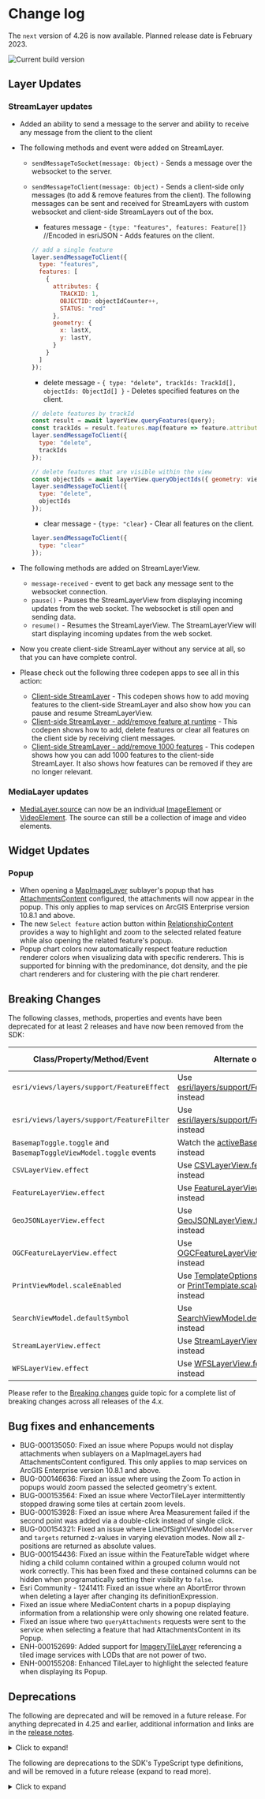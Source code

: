 # Change log

The `next` version of 4.26 is now available.  Planned release date is February 2023.

![Current build version](https://img.shields.io/npm/v/arcgis-js-api/next?label=Current%20build)

## Layer Updates

### StreamLayer updates

- Added an ability to send a message to the server and ability to receive any message from the client to the client
- The following methods and event were added on StreamLayer.
  - `sendMessageToSocket(message: Object)` - Sends a message over the websocket to the server.
  - `sendMessageToClient(message: Object)` - Sends a client-side only messages (to add & remove features from the client). The following messages can be sent and received for StreamLayers with custom websocket and client-side StreamLayers out of the box.
    - features message - `{type: "features", features: Feature[]}` //Encoded in esriJSON - Adds features on the client.

    ```js
    // add a single feature
    layer.sendMessageToClient({
      type: "features",
      features: [
        {
          attributes: {
            TRACKID: 1,
            OBJECTID: objectIdCounter++,
            STATUS: "red"
          },
          geometry: {
            x: lastX,
            y: lastY,
          }
        }
      ]
    });
    ```

    - delete message - `{ type: "delete", trackIds: TrackId[], objectIds: ObjectId[] }` - Deletes specified features on the client.

    ```js
    // delete features by trackId
    const result = await layerView.queryFeatures(query);
    const trackIds = result.features.map(feature => feature.attributes[layer.timeInfo.trackIdField])
    layer.sendMessageToClient({
      type: "delete",
      trackIds
    });

    // delete features that are visible within the view
    const objectIds = await layerView.queryObjectIds({ geometry: view.extent.clone().expand(.25) });
    layer.sendMessageToClient({
      type: "delete",
      objectIds
    });
    ```

    - clear message - `{type: "clear}` - Clear all features on the client.

    ```js
    layer.sendMessageToClient({
      type: "clear"
    });
    ```

- The following methods are added on StreamLayerView.
  - `message-received` - event to get back any message sent to the websocket connection.
  - `pause()` - Pauses the StreamLayerView from displaying incoming updates from the web socket. The websocket is still open and sending data.
  - `resume()` - Resumes the StreamLayerView. The StreamLayerView will start displaying incoming updates from the web socket.
- Now you create client-side StreamLayer without any service at all, so that you can have complete control.
- Please check out the following three codepen apps to see all in this action:
  - [Client-side StreamLayer](https://codepen.io/U_B_U/pen/RwBMYNV?editors=1000) - This codepen shows how to add moving features to the client-side StreamLayer and also show how you can pause and resume StreamLayerView.
  - [Client-side StreamLayer - add/remove feature at runtime](https://codepen.io/U_B_U/pen/WNKzgwa?editors=1000) - This codepen shows how to add, delete features or clear all features on the client side by receiving client messages.
  - [Client-side StreamLayer - add/remove 1000 features](https://codepen.io/U_B_U/pen/MWBVqQW?editors=1000) - This codepen shows how you can add 1000 features to the client-side StreamLayer. It also shows how features can be removed if they are no longer relevant.

### MediaLayer updates

- [MediaLayer.source](https://developers.arcgis.com/javascript/latest/api-reference/esri-layers-MediaLayer.html#source) can now be an individual [ImageElement](https://developers.arcgis.com/javascript/latest/api-reference/esri-layers-support-ImageElement.html) or [VideoElement](https://developers.arcgis.com/javascript/latest/api-reference/esri-layers-support-VideoElement.html).  The source can still be a collection of image and video elements.

## Widget Updates

### Popup

- When opening a [MapImageLayer](https://developers.arcgis.com/javascript/latest/api-reference/esri-layers-MapImageLayer.html) sublayer's popup that has [AttachmentsContent](https://developers.arcgis.com/javascript/latest/api-reference/esri-popup-content-AttachmentsContent.html) configured, the attachments will now appear in the popup. This only applies to map services on ArcGIS Enterprise version 10.8.1 and above.
- The new `Select feature` action button within [RelationshipContent](https://developers.arcgis.com/javascript/latest/api-reference/esri-popup-content-RelationshipContent.html) provides a way to highlight and zoom to the selected related feature while also opening the related feature's popup.
- Popup chart colors now automatically respect feature reduction renderer colors when visualizing data with specific renderers. This is supported for binning with the predominance, dot density, and the pie chart renderers and for clustering with the pie chart renderer.

## Breaking Changes

The following classes, methods, properties and events have been deprecated for at least 2 releases and have now been removed from the SDK:

| Class/Property/Method/Event | Alternate option | Version deprecated |
|----------|-------------|--------------------|
| `esri/views/layers/support/FeatureEffect` | Use [esri/layers/support/FeatureEffect](https://developers.arcgis.com/javascript/latest/api-reference/esri-layers-support-FeatureEffect.html) instead | 4.22 |
| `esri/views/layers/support/FeatureFilter` | Use [esri/layers/support/FeatureFilter](https://developers.arcgis.com/javascript/latest/api-reference/esri-layers-support-FeatureFilter.html) instead | 4.22 |
| `BasemapToggle.toggle` and `BasemapToggleViewModel.toggle` events | Watch the [activeBasemap](https://developers.arcgis.com/javascript/latest/api-reference/esri-widgets-BasemapToggle.html#activeBasemap) property instead | 4.22 |
| `CSVLayerView.effect` | Use [CSVLayerView.featureEffect](https://developers.arcgis.com/javascript/latest/api-reference/esri-views-layers-CSVLayerView.html#featureEffect) instead | 4.22 |
| `FeatureLayerView.effect` | Use [FeatureLayerView.featureEffect](https://developers.arcgis.com/javascript/latest/api-reference/esri-views-layers-FeatureLayerView.html#featureEffect) instead | 4.22 |
| `GeoJSONLayerView.effect` | Use [GeoJSONLayerView.featureEffect](https://developers.arcgis.com/javascript/latest/api-reference/esri-views-layers-GeoJSONLayerView.html#featureEffect) instead | 4.22 |
| `OGCFeatureLayerView.effect` | Use [OGCFeatureLayerView.featureEffect](https://developers.arcgis.com/javascript/latest/api-reference/esri-views-layers-OGCFeatureLayerView.html#featureEffect) instead | 4.22 |
| `PrintViewModel.scaleEnabled` | Use [TemplateOptions.scaleEnabled](https://developers.arcgis.com/javascript/latest/api-reference/esri-widgets-Print-TemplateOptions.html#scaleEnabled) or [PrintTemplate.scalePreserved](https://developers.arcgis.com/javascript/latest/api-reference/esri-rest-support-PrintTemplate.html#scalePreserved) instead | 4.22 |
| `SearchViewModel.defaultSymbol` | Use [SearchViewModel.defaultSymbols](https://developers.arcgis.com/javascript/latest/api-reference/esri-widgets-Search-SearchViewModel.html#defaultSymbols) instead | 4.22 |
| `StreamLayerView.effect` | Use [StreamLayerView.featureEffect](https://developers.arcgis.com/javascript/latest/api-reference/esri-views-layers-StreamLayerView.html#featureEffect) instead | 4.22 |
| `WFSLayerView.effect` | Use [WFSLayerView.featureEffect](https://developers.arcgis.com/javascript/latest/api-reference/esri-views-layers-WFSLayerView.html#featureEffect) instead | 4.22 |

Please refer to the [Breaking changes](https://developers.arcgis.com/javascript/latest/breaking-changes/) guide topic for a complete list of breaking changes across all releases of the 4.x.

## Bug fixes and enhancements

- BUG-000135050: Fixed an issue where Popups would not display attachments when sublayers on a MapImageLayers had AttachmentsContent configured. This only applies to map services on ArcGIS Enterprise version 10.8.1 and above.
- BUG-000146636: Fixed an issue where using the Zoom To action in popups would zoom passed the selected geometry's extent.
- BUG-000153564: Fixed an issue where VectorTileLayer intermittently stopped drawing some tiles at certain zoom levels.
- BUG-000153928: Fixed an issue where Area Measurement failed if the second point was added via a double-click instead of single click.
- BUG-000154321: Fixed an issue where LineOfSightViewModel `observer` and `targets` returned z-values in varying elevation modes. Now all z-positions are returned as absolute values.
- BUG-000154436: Fixed an issue within the FeatureTable widget where hiding a child column contained within a grouped column would not work correctly. This has been fixed and these contained columns can be hidden when programatically setting their visibility to `false`.
- Esri Community - 1241411: Fixed an issue where an AbortError thrown when deleting a layer after changing its definitionExpression.
- Fixed an issue where MediaContent charts in a popup displaying information from a relationship were only showing one related feature.
- Fixed an issue where two `queryAttachments` requests were sent to the service when selecting a feature that had AttachmentsContent in its Popup.
- ENH-000152699: Added support for [ImageryTileLayer](/api-reference/esri-layers-ImageryTileLayer.html) referencing a tiled image services with LODs that are not power of two.
- ENH-000155208: Enhanced TileLayer to highlight the selected feature when displaying its Popup.

## Deprecations

The following are deprecated and will be removed in a future release. For anything deprecated in 4.25 and earlier, additional information and links are in the [release notes](https://developers.arcgis.com/javascript/latest/release-notes/#deprecated-classes-properties-methods-events).

<details>
  <summary>Click to expand!</summary>  

- Compatibility with implementations that don't support async/await at runtime, within AMD modules, is deprecated since version 4.25. For example, Angular applications using esri-loader will need to migrate from AMD modules to using @arcgis/core ES modules.
- CreateWorkflow deprecated since version 4.23. Use CreateFeaturesWorkflow instead.
- CreateWorkflowData.edits deprecated since 4.23. Use CreateFeaturesWorkflow.pendingFeatures to access edits made to the workflow data.
- CreateWorkflowData deprecated since version 4.23. Use CreateFeaturesWorkflowData instead.
- Directions.routeServiceUrl deprecated since version 4.24. Use url from layer instead.
- Directions.routeSymbol deprecated since version 4.24. Use directionLines from layer instead.
- Directions.stopSymbols deprecated since version 4.24. Use RouteStopSymbols from layer instead.
- DirectionsViewModel.highlightSegment deprecated since version 4.24. Use highlight instead.
- DirectionsViewModel.routeServiceUrl deprecated since version 4.24. Use url from layer instead.
- DirectionsViewModel.routeSymbol deprecated since version 4.24. Use directionLines from layer instead.
- DirectionsViewModel.stops deprecated since version 4.24. Use stops from layer instead.
- DirectionsViewModel.stopSymbols deprecated since version 4.24. Use RouteStopSymbols from layer instead.
- Editor.startCreateWorkflowAtFeatureCreation deprecated since version 4.23. Instead use startCreateFeaturesWorkflowAtFeatureCreation
- Editor.startCreateWorkflowAtFeatureEdit deprecated since 4.23
- Editor.startCreateWorkflowAtFeatureTypeSelection deprecated since version 4.23. Instead use startCreateFeaturesWorkflowAtFeatureTypeSelection instead.
- Editor.useDeprecatedCreateWorkflow deprecated since version 4.23. Although new at 4.23, this property was introduced to help migrate from the legacy CreateWorkflow to the updated CreateFeaturesWorkflow. Once CreateWorkflow is fully removed, this property will no longer be necessary.
- EditorViewModel.startCreateWorkflowAtFeatureCreation deprecated since version 4.23. Instead use startCreateFeaturesWorkflowAtFeatureCreation.
- EditorViewModel.startCreateWorkflowAtFeatureEdit deprecated since 4.23
- EditorViewModel.startCreateWorkflowAtFeatureTypeSelection deprecated since version 4.23. Instead use startCreateFeaturesWorkflowAtFeatureTypeSelection.
- EventAttachedCallback.EventAttachedCallback deprecated since version 4.24. Use reactiveUtils.ReactiveListenerChangeCallback() instead.
- FeatureTable.clearHighlights deprecated since version 4.25. Use highlightIds.removeAll() instead.
- FeatureTable.clearSelection deprecated since version 4.25. Use highlightIds.removeAll() instead.
- FeatureTable.fieldConfigs deprecated since version 4.24. Use FieldColumnTemplate via the FeatureTable's tableTemplate.
- FeatureTable.highlightOnRowSelectEnabled deprecated since version 4.25. Use highlightEnabled instead.
- FeatureTableViewModel.clearHighlights deprecated since version 4.25. Use highlightEnabled instead.
- FeatureTableViewModel.clearSelection deprecated since version 4.25. Use highlightEnabled instead.
- FeatureTableViewModel.fieldConfigs deprecated since version 4.24. Use FieldColumnTemplate via the FeatureTable's tableTemplate.
- FeatureTableViewModel.highlightOnRowSelectEnabled deprecated since version 4.25. Use highlightEnabled instead.
- FieldColumn.config deprecated since version 4.24. Use FieldColumnTemplate via the FeatureTable's tableTemplate.
- FieldColumnConfig deprecated since version 4.24. Use FieldColumnTemplate via the FeatureTable's tableTemplate.
- FieldGroupConfig.visibilityExpression deprecated since version 4.23. Set fields via the GroupElement.visibilityExpression
- FieldGroupConfig deprecated since version 4.23. Set field groupings via the GroupElement.
- HeatmapRenderer.blurRadius is deprecated since version 4.24. Use radius instead.
- HeatmapRenderer.maxPixelIntensity is deprecated since version 4.24. Use maxDensity instead.
- HeatmapRenderer.minPixelIntensity is deprecated since version 4.24. Use minDensity instead.
- ImageParameters deprecated since version 4.24. Use ImageParameters instead.
- InputFieldGroup.visibilityExpression deprecated Since 4.23. Use groupElement.visibilityExpression
- Lighting deprecated since version 4.24. Use SunLighting instead.
- PausableWatchHandle.PausableWatchHandle deprecated since version 4.24.
- PromisedWatchHandle.PromisedWatchHandle deprecated since version 4.24. Use Promise instead.
- promiseUtils.create deprecated since version 4.24. Use Promise instead.
- SlicePlane deprecated This module was moved in 4.23. Use SlicePlane instead.
- UtilityNetwork.rulesTableId deprecated since version 4.25. Use networkSystemLayers.rulesTableId instead.
- UtilityNetwork.rulesTableUrl deprecated since version 4.25. Use networkSystemLayers.rulesTableUrl instead.
- UtilityNetwork.subnetworksTableId deprecated since version 4.25. Use networkSystemLayers.subnetworksTableId instead.
- UtilityNetwork.subnetworksTableUrl deprecated since version 4.25. Use networkSystemLayers.subnetworksTableUrl instead.
- VoxelVariable deprecated This module was moved in 4.25. Use VoxelVariable instead.
- VoxelVolumeStyle deprecated This module was moved in 4.25. Use VoxelVolumeStyle instead.
- watchUtils.init deprecated since 4.24. Use reactiveUtils.watch() instead.
- watchUtils.on deprecated since 4.24. Use reactiveUtils.on() instead.
- watchUtils.once deprecated since 4.24. Use reactiveUtils.once() instead.
- watchUtils.pausable deprecated Since 4.24.
- watchUtils.watch deprecated since 4.24. Use reactiveUtils.watch() instead.
- watchUtils.when deprecated since 4.24. Use reactiveUtils.when() instead.
- watchUtils.whenDefined deprecated since 4.24. Use reactiveUtils.when() instead.
- watchUtils.whenDefinedOnce deprecated since 4.24. Use reactiveUtils.whenOnce() instead.
- watchUtils.whenEqual deprecated since 4.24. Use reactiveUtils.when() instead
- watchUtils.whenEqualOnce deprecated since 4.24. Use reactiveUtils.whenOnce() instead.
- watchUtils.whenFalse deprecated since 4.24. Use reactiveUtils.when() instead.
- watchUtils.whenFalseOnce deprecated since 4.24. Use reactiveUtils.whenOnce() instead.
- watchUtils.whenNot deprecated since 4.24. Use reactiveUtils.when() instead.
- watchUtils.whenNotOnce deprecated since 4.24. Use reactiveUtils.whenOnce() instead.
- watchUtils.whenOnce deprecated since 4.24. Use reactiveUtils.whenOnce() instead.
- watchUtils.whenTrue deprecated since 4.24. Use reactiveUtils.when() instead.
- watchUtils.whenTrueOnce deprecated since 4.24. Use reactiveUtils.whenOnce() instead.
- watchUtils.whenUndefined deprecated since 4.24. Use reactiveUtils.when() instead.
- watchUtils.whenUndefinedOnce deprecated since 4.24. Use reactiveUtils.whenOnce() instead.
- watchUtils deprecated since version 4.24. Use reactiveUtils instead.

</details>

The following are deprecations to the SDK's TypeScript type definitions, and will be removed in a future release (expand to read more).

<details>
<summary>Click to expand</summary>

- `IPromise` deprecated since version 4.25. Use native `Promise` instead.
- Instances of `*Constructor` deprecated since 4.25. Update usage of `__esri.ModuleConstructor` to `typeof __esri.Module`, or `import` the module from typings and change the type assignment to `typeof Module`.

</details>
